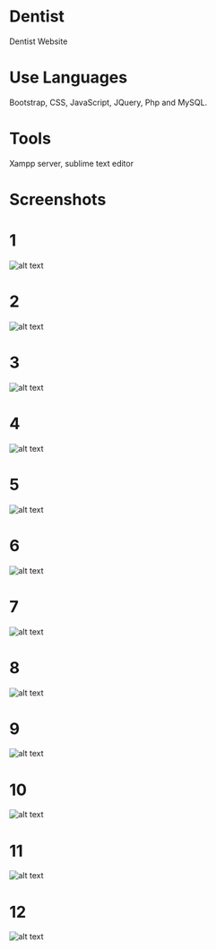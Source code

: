 # Dentist
Dentist Website

# Use Languages
Bootstrap, CSS, JavaScript, JQuery, Php and MySQL.

# Tools
Xampp server, sublime text editor

# Screenshots 

# 1
![alt text](https://github.com/Bharti-Parmar/Dentist/blob/master/Screenshot%20(67).png)
# 2
![alt text](https://github.com/Bharti-Parmar/Dentist/blob/master/Screenshot%20(66).png)
# 3
![alt text](https://github.com/Bharti-Parmar/Dentist/blob/master/Screenshot%20(68).png)
# 4
![alt text](https://github.com/Bharti-Parmar/Dentist/blob/master/Screenshot%20(69).png)
# 5
![alt text](https://github.com/Bharti-Parmar/Dentist/blob/master/Screenshot%20(70).png)
# 6
![alt text](https://github.com/Bharti-Parmar/Dentist/blob/master/Screenshot%20(71).png)
# 7
![alt text](https://github.com/Bharti-Parmar/Dentist/blob/master/Screenshot%20(72).png)
# 8
![alt text](https://github.com/Bharti-Parmar/Dentist/blob/master/Screenshot%20(73).png)
# 9
![alt text](https://github.com/Bharti-Parmar/Dentist/blob/master/Screenshot%20(74).png)
# 10
![alt text](https://github.com/Bharti-Parmar/Dentist/blob/master/Screenshot%20(75).png)
# 11
![alt text](https://github.com/Bharti-Parmar/Dentist/blob/master/Screenshot%20(76).png)
# 12
![alt text](https://github.com/Bharti-Parmar/Dentist/blob/master/Screenshot%20(77).png)
